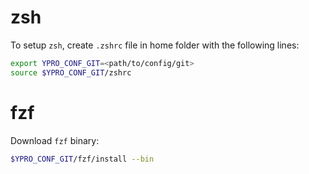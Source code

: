 # zsh
To setup `zsh`, create `.zshrc` file in home folder with the following lines:
```bash
export YPRO_CONF_GIT=<path/to/config/git>
source $YPRO_CONF_GIT/zshrc
```

# fzf
Download `fzf` binary:
```bash
$YPRO_CONF_GIT/fzf/install --bin
```
